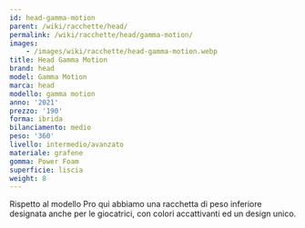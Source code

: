 ```yaml
---
id: head-gamma-motion
parent: /wiki/racchette/head/
permalink: /wiki/racchette/head/gamma-motion/
images:
    - /images/wiki/racchette/head-gamma-motion.webp
title: Head Gamma Motion
brand: head
model: Gamma Motion
marca: head
modello: gamma motion
anno: '2021'
prezzo: '190'
forma: ibrida
bilanciamento: medio
peso: '360'
livello: intermedio/avanzato
materiale: grafene
gomma: Power Foam
superficie: liscia
weight: 8
---
```

Rispetto al modello Pro qui abbiamo una racchetta di peso inferiore designata anche per le giocatrici, con colori accattivanti ed un design unico.